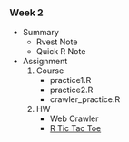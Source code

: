 ### Week 2

-   Summary
    -   Rvest Note
    -   Quick R Note
-   Assignment
    1.  Course
        -   practice1.R
        -   practice2.R
        -   crawler\_practice.R
    2.  HW
        -   Web Crawler
        -   [R Tic Tac Toe](https://hackmd.io/s/Ski000wK7)
